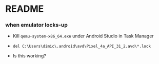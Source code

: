 
# README

### when emulator locks-up
* Kill `qemu-system-x86_64.exe` under Android Studio in Task Manager 
* `del C:\Users\dimic\.android\avd\Pixel_4a_API_31_2.avd\*.lock`


* Is this working?

 
